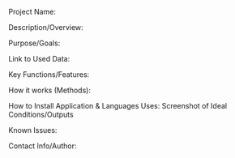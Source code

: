 Project Name:

Description/Overview:

Purpose/Goals:

Link to Used Data:

Key Functions/Features:

How it works (Methods):

How to Install Application & Languages Uses:
Screenshot of Ideal Conditions/Outputs 

Known Issues:

Contact Info/Author:
